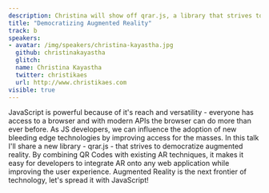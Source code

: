 ```yaml
---
description: Christina will show off qrar.js, a library that strives to democratize augmented reality, making it easy to integrate AR onto any web application.
title: "Democratizing Augmented Reality"
track: b
speakers:
- avatar: /img/speakers/christina-kayastha.jpg
  github: christinakayastha
  glitch:
  name: Christina Kayastha
  twitter: christikaes
  url: http://www.christikaes.com
visible: true
---
```


JavaScript is powerful because of it's reach and versatility - everyone has access to a browser and with modern APIs the browser can do more than ever before. As JS developers, we can influence the adoption of new bleeding edge technologies by improving access for the masses. In this talk I'll share a new library - qrar.js - that strives to democratize augmented reality. By combining QR Codes with existing AR techniques, it makes it easy for developers to integrate AR onto any web application while improving the user experience. Augmented Reality is the next frontier of technology, let's spread it with JavaScript!
